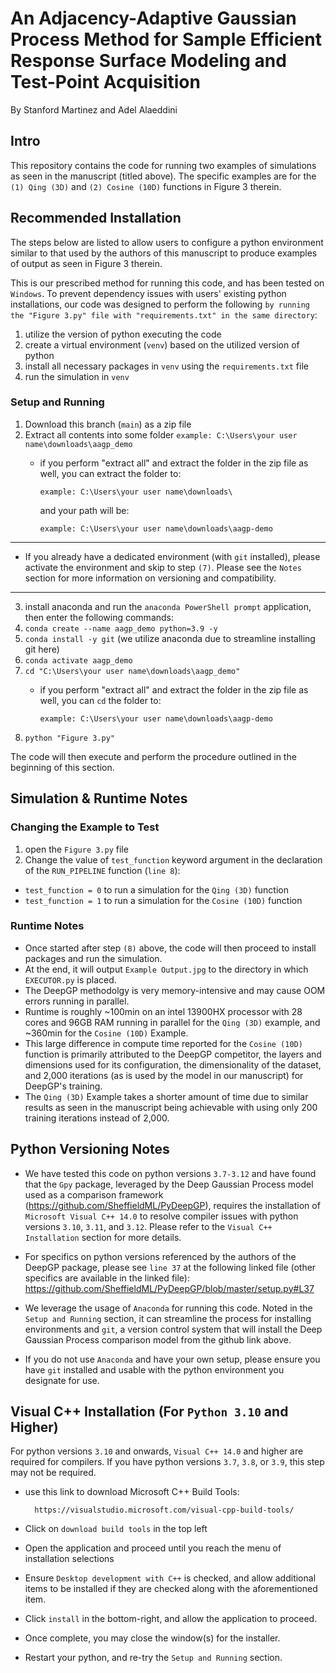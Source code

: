 # An Adjacency-Adaptive Gaussian Process Method for Sample Efficient Response Surface Modeling and Test-Point Acquisition
By Stanford Martinez and Adel Alaeddini


## Intro
This repository contains the code for running two examples of simulations as seen in the manuscript (titled above). The specific examples are for the `(1) Qing (3D)` and `(2) Cosine (10D)` functions in Figure 3 therein.

## Recommended Installation
The steps below are listed to allow users to configure a python environment similar to that used by the authors of this manuscript to produce examples of output as seen in Figure 3 therein.

This is our prescribed method for running this code, and has been tested on `Windows`. To prevent dependency issues with users' existing python installations, our code was designed to perform the following `by running the "Figure 3.py" file with "requirements.txt" in the same directory`:

1) utilize the version of python executing the code
2) create a virtual environment (`venv`) based on the utilized version of python
3) install all necessary packages in `venv` using the `requirements.txt` file
5) run the simulation in `venv`

### Setup and Running
1) Download this branch (`main`) as a zip file
2) Extract all contents into some folder `example: C:\Users\your user name\downloads\aagp_demo`
    - if you perform "extract all" and extract the folder in the zip file as well, you can extract the folder to: 

        `example: C:\Users\your user name\downloads\`
        
        and your path will be:
        
        `example: C:\Users\your user name\downloads\aagp-demo`
----
- If you already have a dedicated environment (with `git` installed), please activate the environment and skip to step `(7)`. Please see the `Notes` section for more information on versioning and compatibility.
----
3) install anaconda and run the `anaconda PowerShell prompt` application, then enter the following commands:
4) `conda create --name aagp_demo python=3.9 -y`
5) `conda install -y git` (we utilize anaconda due to streamline installing git here)
6) `conda activate aagp_demo`
7) `cd "C:\Users\your user name\downloads\aagp_demo"`
   - if you perform "extract all" and extract the folder in the zip file as well, you can `cd` the folder to:
   
       `example: C:\Users\your user name\downloads\aagp-demo` 
8) `python "Figure 3.py"`

The code will then execute and perform the procedure outlined in the beginning of this section.



## Simulation & Runtime Notes
### Changing the Example to Test
1) open the `Figure 3.py` file
2) Change the value of `test_function` keyword argument in the declaration of the `RUN_PIPELINE` function (`line 8`):
  - `test_function = 0` to run a simulation for the `Qing (3D)` function
  - `test_function = 1` to run a simulation for the `Cosine (10D)` function
### Runtime Notes
- Once started after step `(8)` above, the code will then proceed to install packages and run the simulation.
- At the end, it will output `Example Output.jpg` to the directory in which `EXECUTOR.py` is placed.
- The DeepGP methodolgy is very memory-intensive and may cause OOM errors running in parallel.
- Runtime is roughly ~100min on an intel 13900HX processor with 28 cores and 96GB RAM running in parallel for the `Qing (3D)` example, and ~360min for the `Cosine (10D)` Example.
- This large difference in compute time reported for the `Cosine (10D)` function is primarily attributed to the DeepGP competitor, the layers and dimensions used for its configuration, the dimensionality of the dataset, and 2,000 iterations (as is used by the model in our manuscript) for DeepGP's training.
- The `Qing (3D)` Example takes a shorter amount of time due to similar results as seen in the manuscript being achievable with using only 200 training iterations instead of 2,000.



## Python Versioning Notes
- We have tested this code on python versions `3.7-3.12` and have found that the `Gpy` package, leveraged by the Deep Gaussian Process model used as a comparison framework (https://github.com/SheffieldML/PyDeepGP), requires the installation of `Microsoft Visual C++ 14.0` to resolve compiler issues with python versions `3.10`, `3.11`, and `3.12`. Please refer to the `Visual C++ Installation` section for more details.
- For specifics on python versions referenced by the authors of the DeepGP package, please see `line 37` at the following linked file (other specifics are available in the linked file): https://github.com/SheffieldML/PyDeepGP/blob/master/setup.py#L37
        
- We leverage the usage of `Anaconda` for running this code. Noted in the `Setup and Running` section, it can streamline the process for installing environments and `git`, a version control system that will install the Deep Gaussian Process comparison model from the github link above.
- If you do not use `Anaconda` and have your own setup, please ensure you have `git` installed and usable with the python environment you designate for use.


## Visual C++ Installation (For `Python 3.10` and Higher)
For python versions `3.10` and onwards, `Visual C++ 14.0` and higher are required for compilers. If you have python versions `3.7`, `3.8`, or `3.9`, this step may not be required.
- use this link to download Microsoft C++ Build Tools:
        
        https://visualstudio.microsoft.com/visual-cpp-build-tools/

- Click on `download build tools` in the top left
- Open the application and proceed until you reach the menu of installation selections
- Ensure `Desktop development with C++` is checked, and allow additional items to be installed if they are checked along with the aforementioned item.
- Click `install` in the bottom-right, and allow the application to proceed.
- Once complete, you may close the window(s) for the installer.
- Restart your python, and re-try the `Setup and Running` section.
